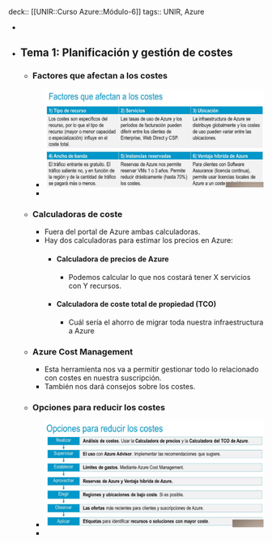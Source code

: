 deck:: [[UNIR::Curso Azure::Módulo-6]]
tags:: UNIR, Azure

-
- ## Tema 1: Planificación y gestión de costes
	- ### Factores que afectan a los costes
		- ![image.png](../assets/image_1668168817047_0.png)
		-
	- ### Calculadoras de coste
		- Fuera del portal de Azure ambas calculadoras.
		- Hay dos calculadoras para estimar los precios en Azure:
			- #### Calculadora de precios de Azure
				- Podemos calcular lo que nos costará tener X servicios con Y recursos.
			- #### Calculadora de coste total de propiedad (TCO)
				- Cuál sería el ahorro de migrar toda nuestra infraestructura a Azure
	- ### Azure Cost Management
		- Esta herramienta nos va a permitir gestionar todo lo relacionado con costes en nuestra suscripción.
		- También nos dará consejos sobre los costes.
	- ### Opciones para reducir los costes
		- ![image.png](../assets/image_1668169958705_0.png)
		-